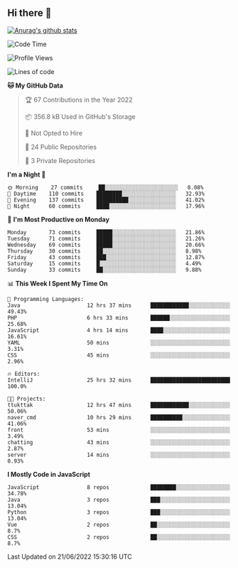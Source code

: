 ## Hi there 👋

[![Anurag's github stats](https://github-readme-stats.vercel.app/api?username=Songwonseok)](https://github.com/anuraghazra/github-readme-stats)



<!--START_SECTION:waka-->
![Code Time](http://img.shields.io/badge/Code%20Time-0%20secs-blue)

![Profile Views](http://img.shields.io/badge/Profile%20Views-0-blue)

![Lines of code](https://img.shields.io/badge/From%20Hello%20World%20I%27ve%20Written-3%20Million%20lines%20of%20code-blue)

**🐱 My GitHub Data** 

> 🏆 67 Contributions in the Year 2022
 > 
> 📦 356.8 kB Used in GitHub's Storage 
 > 
> 🚫 Not Opted to Hire
 > 
> 📜 24 Public Repositories 
 > 
> 🔑 3 Private Repositories  
 > 
**I'm a Night 🦉** 

```text
🌞 Morning    27 commits     ██░░░░░░░░░░░░░░░░░░░░░░░   8.08% 
🌆 Daytime    110 commits    ████████░░░░░░░░░░░░░░░░░   32.93% 
🌃 Evening    137 commits    ██████████░░░░░░░░░░░░░░░   41.02% 
🌙 Night      60 commits     ████░░░░░░░░░░░░░░░░░░░░░   17.96%

```
📅 **I'm Most Productive on Monday** 

```text
Monday       73 commits     █████░░░░░░░░░░░░░░░░░░░░   21.86% 
Tuesday      71 commits     █████░░░░░░░░░░░░░░░░░░░░   21.26% 
Wednesday    69 commits     █████░░░░░░░░░░░░░░░░░░░░   20.66% 
Thursday     30 commits     ██░░░░░░░░░░░░░░░░░░░░░░░   8.98% 
Friday       43 commits     ███░░░░░░░░░░░░░░░░░░░░░░   12.87% 
Saturday     15 commits     █░░░░░░░░░░░░░░░░░░░░░░░░   4.49% 
Sunday       33 commits     ██░░░░░░░░░░░░░░░░░░░░░░░   9.88%

```


📊 **This Week I Spent My Time On** 

```text
💬 Programming Languages: 
Java                     12 hrs 37 mins      ████████████░░░░░░░░░░░░░   49.43% 
PHP                      6 hrs 33 mins       ██████░░░░░░░░░░░░░░░░░░░   25.68% 
JavaScript               4 hrs 14 mins       ████░░░░░░░░░░░░░░░░░░░░░   16.61% 
YAML                     50 mins             ░░░░░░░░░░░░░░░░░░░░░░░░░   3.31% 
CSS                      45 mins             ░░░░░░░░░░░░░░░░░░░░░░░░░   2.96%

🔥 Editors: 
IntelliJ                 25 hrs 32 mins      █████████████████████████   100.0%

🐱‍💻 Projects: 
ttukttak                 12 hrs 47 mins      ████████████░░░░░░░░░░░░░   50.06% 
naver_cmd                10 hrs 29 mins      ██████████░░░░░░░░░░░░░░░   41.06% 
front                    53 mins             ░░░░░░░░░░░░░░░░░░░░░░░░░   3.49% 
chatting                 43 mins             ░░░░░░░░░░░░░░░░░░░░░░░░░   2.87% 
server                   14 mins             ░░░░░░░░░░░░░░░░░░░░░░░░░   0.93%

```

**I Mostly Code in JavaScript** 

```text
JavaScript               8 repos             ████████░░░░░░░░░░░░░░░░░   34.78% 
Java                     3 repos             ███░░░░░░░░░░░░░░░░░░░░░░   13.04% 
Python                   3 repos             ███░░░░░░░░░░░░░░░░░░░░░░   13.04% 
Vue                      2 repos             ██░░░░░░░░░░░░░░░░░░░░░░░   8.7% 
CSS                      2 repos             ██░░░░░░░░░░░░░░░░░░░░░░░   8.7%

```



 Last Updated on 21/06/2022 15:30:16 UTC
<!--END_SECTION:waka-->
